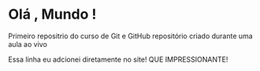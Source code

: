 # Olá , Mundo !
 Primeiro repositrio do curso de Git e GitHub
 repositório criado durante uma aula ao vivo


Essa linha eu adcionei diretamente no site! QUE IMPRESSIONANTE!
